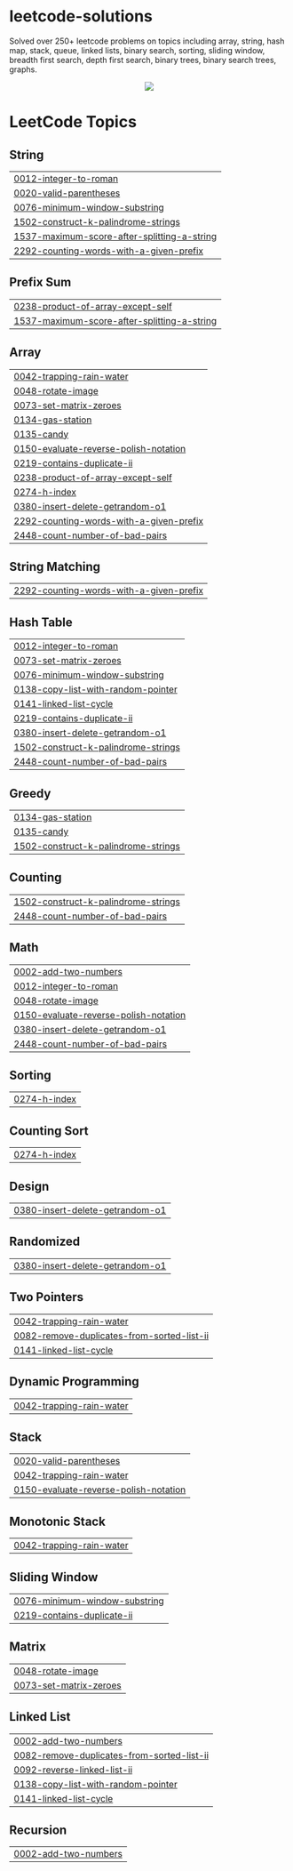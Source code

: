 # leetcode-solutions
Solved over 250+ leetcode problems on topics including array, string, hash map, stack, queue, linked lists, binary search, sorting, sliding window, breadth first search, depth first search, binary trees, binary search trees, graphs. 

<p align="center">
<img src="https://github.com/MeenakshiKathiresan/leetcode-solutions/assets/26730019/84a32a57-9f23-4074-b21a-0b93192b6cfd">
</p>

<!---LeetCode Topics Start-->
# LeetCode Topics
## String
|  |
| ------- |
| [0012-integer-to-roman](https://github.com/MeenakshiKathiresan/leetcode-solutions/tree/master/0012-integer-to-roman) |
| [0020-valid-parentheses](https://github.com/MeenakshiKathiresan/leetcode-solutions/tree/master/0020-valid-parentheses) |
| [0076-minimum-window-substring](https://github.com/MeenakshiKathiresan/leetcode-solutions/tree/master/0076-minimum-window-substring) |
| [1502-construct-k-palindrome-strings](https://github.com/MeenakshiKathiresan/leetcode-solutions/tree/master/1502-construct-k-palindrome-strings) |
| [1537-maximum-score-after-splitting-a-string](https://github.com/MeenakshiKathiresan/leetcode-solutions/tree/master/1537-maximum-score-after-splitting-a-string) |
| [2292-counting-words-with-a-given-prefix](https://github.com/MeenakshiKathiresan/leetcode-solutions/tree/master/2292-counting-words-with-a-given-prefix) |
## Prefix Sum
|  |
| ------- |
| [0238-product-of-array-except-self](https://github.com/MeenakshiKathiresan/leetcode-solutions/tree/master/0238-product-of-array-except-self) |
| [1537-maximum-score-after-splitting-a-string](https://github.com/MeenakshiKathiresan/leetcode-solutions/tree/master/1537-maximum-score-after-splitting-a-string) |
## Array
|  |
| ------- |
| [0042-trapping-rain-water](https://github.com/MeenakshiKathiresan/leetcode-solutions/tree/master/0042-trapping-rain-water) |
| [0048-rotate-image](https://github.com/MeenakshiKathiresan/leetcode-solutions/tree/master/0048-rotate-image) |
| [0073-set-matrix-zeroes](https://github.com/MeenakshiKathiresan/leetcode-solutions/tree/master/0073-set-matrix-zeroes) |
| [0134-gas-station](https://github.com/MeenakshiKathiresan/leetcode-solutions/tree/master/0134-gas-station) |
| [0135-candy](https://github.com/MeenakshiKathiresan/leetcode-solutions/tree/master/0135-candy) |
| [0150-evaluate-reverse-polish-notation](https://github.com/MeenakshiKathiresan/leetcode-solutions/tree/master/0150-evaluate-reverse-polish-notation) |
| [0219-contains-duplicate-ii](https://github.com/MeenakshiKathiresan/leetcode-solutions/tree/master/0219-contains-duplicate-ii) |
| [0238-product-of-array-except-self](https://github.com/MeenakshiKathiresan/leetcode-solutions/tree/master/0238-product-of-array-except-self) |
| [0274-h-index](https://github.com/MeenakshiKathiresan/leetcode-solutions/tree/master/0274-h-index) |
| [0380-insert-delete-getrandom-o1](https://github.com/MeenakshiKathiresan/leetcode-solutions/tree/master/0380-insert-delete-getrandom-o1) |
| [2292-counting-words-with-a-given-prefix](https://github.com/MeenakshiKathiresan/leetcode-solutions/tree/master/2292-counting-words-with-a-given-prefix) |
| [2448-count-number-of-bad-pairs](https://github.com/MeenakshiKathiresan/leetcode-solutions/tree/master/2448-count-number-of-bad-pairs) |
## String Matching
|  |
| ------- |
| [2292-counting-words-with-a-given-prefix](https://github.com/MeenakshiKathiresan/leetcode-solutions/tree/master/2292-counting-words-with-a-given-prefix) |
## Hash Table
|  |
| ------- |
| [0012-integer-to-roman](https://github.com/MeenakshiKathiresan/leetcode-solutions/tree/master/0012-integer-to-roman) |
| [0073-set-matrix-zeroes](https://github.com/MeenakshiKathiresan/leetcode-solutions/tree/master/0073-set-matrix-zeroes) |
| [0076-minimum-window-substring](https://github.com/MeenakshiKathiresan/leetcode-solutions/tree/master/0076-minimum-window-substring) |
| [0138-copy-list-with-random-pointer](https://github.com/MeenakshiKathiresan/leetcode-solutions/tree/master/0138-copy-list-with-random-pointer) |
| [0141-linked-list-cycle](https://github.com/MeenakshiKathiresan/leetcode-solutions/tree/master/0141-linked-list-cycle) |
| [0219-contains-duplicate-ii](https://github.com/MeenakshiKathiresan/leetcode-solutions/tree/master/0219-contains-duplicate-ii) |
| [0380-insert-delete-getrandom-o1](https://github.com/MeenakshiKathiresan/leetcode-solutions/tree/master/0380-insert-delete-getrandom-o1) |
| [1502-construct-k-palindrome-strings](https://github.com/MeenakshiKathiresan/leetcode-solutions/tree/master/1502-construct-k-palindrome-strings) |
| [2448-count-number-of-bad-pairs](https://github.com/MeenakshiKathiresan/leetcode-solutions/tree/master/2448-count-number-of-bad-pairs) |
## Greedy
|  |
| ------- |
| [0134-gas-station](https://github.com/MeenakshiKathiresan/leetcode-solutions/tree/master/0134-gas-station) |
| [0135-candy](https://github.com/MeenakshiKathiresan/leetcode-solutions/tree/master/0135-candy) |
| [1502-construct-k-palindrome-strings](https://github.com/MeenakshiKathiresan/leetcode-solutions/tree/master/1502-construct-k-palindrome-strings) |
## Counting
|  |
| ------- |
| [1502-construct-k-palindrome-strings](https://github.com/MeenakshiKathiresan/leetcode-solutions/tree/master/1502-construct-k-palindrome-strings) |
| [2448-count-number-of-bad-pairs](https://github.com/MeenakshiKathiresan/leetcode-solutions/tree/master/2448-count-number-of-bad-pairs) |
## Math
|  |
| ------- |
| [0002-add-two-numbers](https://github.com/MeenakshiKathiresan/leetcode-solutions/tree/master/0002-add-two-numbers) |
| [0012-integer-to-roman](https://github.com/MeenakshiKathiresan/leetcode-solutions/tree/master/0012-integer-to-roman) |
| [0048-rotate-image](https://github.com/MeenakshiKathiresan/leetcode-solutions/tree/master/0048-rotate-image) |
| [0150-evaluate-reverse-polish-notation](https://github.com/MeenakshiKathiresan/leetcode-solutions/tree/master/0150-evaluate-reverse-polish-notation) |
| [0380-insert-delete-getrandom-o1](https://github.com/MeenakshiKathiresan/leetcode-solutions/tree/master/0380-insert-delete-getrandom-o1) |
| [2448-count-number-of-bad-pairs](https://github.com/MeenakshiKathiresan/leetcode-solutions/tree/master/2448-count-number-of-bad-pairs) |
## Sorting
|  |
| ------- |
| [0274-h-index](https://github.com/MeenakshiKathiresan/leetcode-solutions/tree/master/0274-h-index) |
## Counting Sort
|  |
| ------- |
| [0274-h-index](https://github.com/MeenakshiKathiresan/leetcode-solutions/tree/master/0274-h-index) |
## Design
|  |
| ------- |
| [0380-insert-delete-getrandom-o1](https://github.com/MeenakshiKathiresan/leetcode-solutions/tree/master/0380-insert-delete-getrandom-o1) |
## Randomized
|  |
| ------- |
| [0380-insert-delete-getrandom-o1](https://github.com/MeenakshiKathiresan/leetcode-solutions/tree/master/0380-insert-delete-getrandom-o1) |
## Two Pointers
|  |
| ------- |
| [0042-trapping-rain-water](https://github.com/MeenakshiKathiresan/leetcode-solutions/tree/master/0042-trapping-rain-water) |
| [0082-remove-duplicates-from-sorted-list-ii](https://github.com/MeenakshiKathiresan/leetcode-solutions/tree/master/0082-remove-duplicates-from-sorted-list-ii) |
| [0141-linked-list-cycle](https://github.com/MeenakshiKathiresan/leetcode-solutions/tree/master/0141-linked-list-cycle) |
## Dynamic Programming
|  |
| ------- |
| [0042-trapping-rain-water](https://github.com/MeenakshiKathiresan/leetcode-solutions/tree/master/0042-trapping-rain-water) |
## Stack
|  |
| ------- |
| [0020-valid-parentheses](https://github.com/MeenakshiKathiresan/leetcode-solutions/tree/master/0020-valid-parentheses) |
| [0042-trapping-rain-water](https://github.com/MeenakshiKathiresan/leetcode-solutions/tree/master/0042-trapping-rain-water) |
| [0150-evaluate-reverse-polish-notation](https://github.com/MeenakshiKathiresan/leetcode-solutions/tree/master/0150-evaluate-reverse-polish-notation) |
## Monotonic Stack
|  |
| ------- |
| [0042-trapping-rain-water](https://github.com/MeenakshiKathiresan/leetcode-solutions/tree/master/0042-trapping-rain-water) |
## Sliding Window
|  |
| ------- |
| [0076-minimum-window-substring](https://github.com/MeenakshiKathiresan/leetcode-solutions/tree/master/0076-minimum-window-substring) |
| [0219-contains-duplicate-ii](https://github.com/MeenakshiKathiresan/leetcode-solutions/tree/master/0219-contains-duplicate-ii) |
## Matrix
|  |
| ------- |
| [0048-rotate-image](https://github.com/MeenakshiKathiresan/leetcode-solutions/tree/master/0048-rotate-image) |
| [0073-set-matrix-zeroes](https://github.com/MeenakshiKathiresan/leetcode-solutions/tree/master/0073-set-matrix-zeroes) |
## Linked List
|  |
| ------- |
| [0002-add-two-numbers](https://github.com/MeenakshiKathiresan/leetcode-solutions/tree/master/0002-add-two-numbers) |
| [0082-remove-duplicates-from-sorted-list-ii](https://github.com/MeenakshiKathiresan/leetcode-solutions/tree/master/0082-remove-duplicates-from-sorted-list-ii) |
| [0092-reverse-linked-list-ii](https://github.com/MeenakshiKathiresan/leetcode-solutions/tree/master/0092-reverse-linked-list-ii) |
| [0138-copy-list-with-random-pointer](https://github.com/MeenakshiKathiresan/leetcode-solutions/tree/master/0138-copy-list-with-random-pointer) |
| [0141-linked-list-cycle](https://github.com/MeenakshiKathiresan/leetcode-solutions/tree/master/0141-linked-list-cycle) |
## Recursion
|  |
| ------- |
| [0002-add-two-numbers](https://github.com/MeenakshiKathiresan/leetcode-solutions/tree/master/0002-add-two-numbers) |
<!---LeetCode Topics End-->